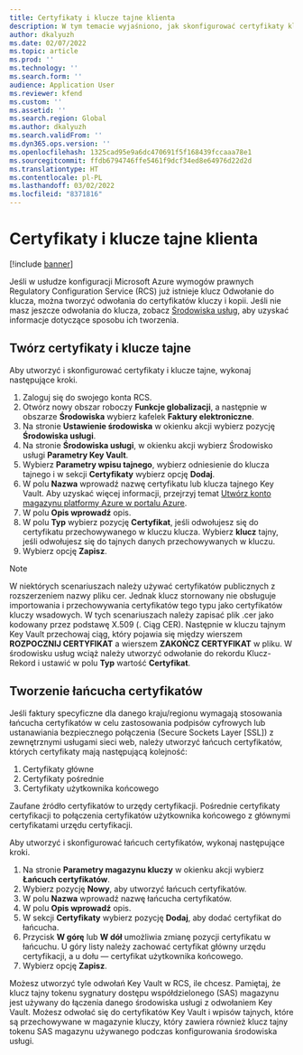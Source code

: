 ```yaml
---
title: Certyfikaty i klucze tajne klienta
description: W tym temacie wyjaśniono, jak skonfigurować certyfikaty klienta i tajemnice w fakturowaniu elektronicznym.
author: dkalyuzh
ms.date: 02/07/2022
ms.topic: article
ms.prod: ''
ms.technology: ''
ms.search.form: ''
audience: Application User
ms.reviewer: kfend
ms.custom: ''
ms.assetid: ''
ms.search.region: Global
ms.author: dkalyuzh
ms.search.validFrom: ''
ms.dyn365.ops.version: ''
ms.openlocfilehash: 1325cad95e9a6dc470691f5f168439fccaaa78e1
ms.sourcegitcommit: ffdb6794746ffe5461f9dcf34ed8e64976d22d2d
ms.translationtype: HT
ms.contentlocale: pl-PL
ms.lasthandoff: 03/02/2022
ms.locfileid: "8371816"
---
```

# <a name="customer-certificates-and-secrets"></a>Certyfikaty i klucze tajne klienta

[!include [banner](../includes/banner.md)]

Jeśli w usłudze konfiguracji Microsoft Azure wymogów prawnych Regulatory Configuration Service (RCS) już istnieje klucz Odwołanie do klucza, można tworzyć odwołania do certyfikatów kluczy i kopii. Jeśli nie masz jeszcze odwołania do klucza, zobacz [Środowiska usług](e-invoicing-service-environments.md), aby uzyskać informacje dotyczące sposobu ich tworzenia.

## <a name="create-certificates-and-secrets"></a>Twórz certyfikaty i klucze tajne

Aby utworzyć i skonfigurować certyfikaty i klucze tajne, wykonaj następujące kroki.

1. Zaloguj się do swojego konta RCS.
2. Otwórz nowy obszar roboczy **Funkcje globalizacji**, a następnie w obszarze **Środowiska** wybierz kafelek **Faktury elektroniczne**.
3. Na stronie **Ustawienie środowiska** w okienku akcji wybierz pozycję **Środowiska usługi**.
4. Na stronie **Środowiska usługi**, w okienku akcji wybierz Środowisko usługi **Parametry Key Vault**.
5. Wybierz **Parametry wpisu tajnego**, wybierz odniesienie do klucza tajnego i w sekcji **Certyfikaty** wybierz opcję **Dodaj**.
6. W polu **Nazwa** wprowadź nazwę certyfikatu lub klucza tajnego Key Vault. Aby uzyskać więcej informacji, przejrzyj temat [Utwórz konto magazynu platformy Azure w portalu Azure](e-invoicing-create-azure-storage-account-azure-portal.md).
7. W polu **Opis wprowadź** opis.
8. W polu **Typ** wybierz pozycję **Certyfikat**, jeśli odwołujesz się do certyfikatu przechowywanego w kluczu klucza. Wybierz **klucz** tajny, jeśli odwołujesz się do tajnych danych przechowywanych w kluczu.
9. Wybierz opcję **Zapisz**.

> [!NOTE]
> W niektórych scenariuszach należy używać certyfikatów publicznych z rozszerzeniem nazwy pliku cer. Jednak klucz stornowany nie obsługuje importowania i przechowywania certyfikatów tego typu jako certyfikatów kluczy wsadowych. W tych scenariuszach należy zapisać plik .cer jako kodowany przez podstawę X.509 (. Ciąg CER). Następnie w kluczu tajnym Key Vault przechowaj ciąg, który pojawia się między wierszem **ROZPOCZNIJ CERTYFIKAT** a wierszem **ZAKOŃCZ CERTYFIKAT** w pliku. W środowisku usług wciąż należy utworzyć odwołanie do rekordu Klucz- Rekord i ustawić w polu **Typ** wartość **Certyfikat**.

## <a name="create-a-chain-of-certificates"></a>Tworzenie łańcucha certyfikatów

Jeśli faktury specyficzne dla danego kraju/regionu wymagają stosowania łańcucha certyfikatów w celu zastosowania podpisów cyfrowych lub ustanawiania bezpiecznego połączenia (Secure Sockets Layer \[SSL\]) z zewnętrznymi usługami sieci web, należy utworzyć łańcuch certyfikatów, których certyfikaty mają następującą kolejność:

1. Certyfikaty główne
2. Certyfikaty pośrednie
3. Certyfikaty użytkownika końcowego

Zaufane źródło certyfikatów to urzędy certyfikacji. Pośrednie certyfikaty certyfikacji to połączenia certyfikatów użytkownika końcowego z głównymi certyfikatami urzędu certyfikacji.

Aby utworzyć i skonfigurować łańcuch certyfikatów, wykonaj następujące kroki.

1. Na stronie **Parametry magazynu kluczy** w okienku akcji wybierz **Łańcuch certyfikatów**.
2. Wybierz pozycję **Nowy**, aby utworzyć łańcuch certyfikatów.
3. W polu **Nazwa** wprowadź nazwę łańcucha certyfikatów.
4. W polu **Opis wprowadź** opis.
5. W sekcji **Certyfikaty** wybierz pozycję **Dodaj**, aby dodać certyfikat do łańcucha.
6. Przycisk **W górę** lub **W dół** umożliwia zmianę pozycji certyfikatu w łańcuchu. U góry listy należy zachować certyfikat główny urzędu certyfikacji, a u dołu — certyfikat użytkownika końcowego.
7. Wybierz opcję **Zapisz**.

Możesz utworzyć tyle odwołań Key Vault w RCS, ile chcesz. Pamiętaj, że klucz tajny tokenu sygnatury dostępu współdzielonego (SAS) magazynu jest używany do łączenia danego środowiska usługi z odwołaniem Key Vault. Możesz odwołać się do certyfikatów Key Vault i wpisów tajnych, które są przechowywane w magazynie kluczy, który zawiera również klucz tajny tokenu SAS magazynu używanego podczas konfigurowania środowiska usługi.
